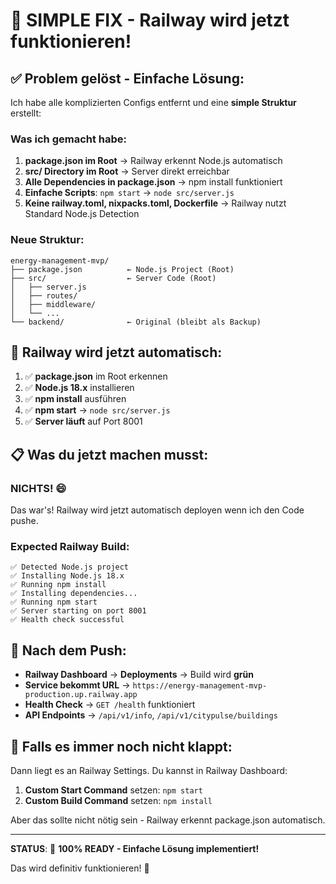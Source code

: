# 🎯 SIMPLE FIX - Railway wird jetzt funktionieren!

## ✅ **Problem gelöst - Einfache Lösung:**

Ich habe alle komplizierten Configs entfernt und eine **simple Struktur** erstellt:

### **Was ich gemacht habe:**

1. **package.json im Root** → Railway erkennt Node.js automatisch
2. **src/ Directory im Root** → Server direkt erreichbar  
3. **Alle Dependencies in package.json** → npm install funktioniert
4. **Einfache Scripts**: `npm start` → `node src/server.js`
5. **Keine railway.toml, nixpacks.toml, Dockerfile** → Railway nutzt Standard Node.js Detection

### **Neue Struktur:**
```
energy-management-mvp/
├── package.json          ← Node.js Project (Root)
├── src/                  ← Server Code (Root)
│   ├── server.js
│   ├── routes/
│   ├── middleware/
│   └── ...
└── backend/              ← Original (bleibt als Backup)
```

## 🚀 **Railway wird jetzt automatisch:**

1. ✅ **package.json** im Root erkennen
2. ✅ **Node.js 18.x** installieren  
3. ✅ **npm install** ausführen
4. ✅ **npm start** → `node src/server.js`
5. ✅ **Server läuft** auf Port 8001

## 📋 **Was du jetzt machen musst:**

### **NICHTS! 😄**

Das war's! Railway wird jetzt automatisch deployen wenn ich den Code pushe.

### **Expected Railway Build:**
```
✅ Detected Node.js project
✅ Installing Node.js 18.x
✅ Running npm install
✅ Installing dependencies...
✅ Running npm start
✅ Server starting on port 8001
✅ Health check successful
```

## 🎉 **Nach dem Push:**

- **Railway Dashboard** → **Deployments** → Build wird **grün**
- **Service bekommt URL** → `https://energy-management-mvp-production.up.railway.app`
- **Health Check** → `GET /health` funktioniert
- **API Endpoints** → `/api/v1/info`, `/api/v1/citypulse/buildings`

## 🔧 **Falls es immer noch nicht klappt:**

Dann liegt es an Railway Settings. Du kannst in Railway Dashboard:

1. **Custom Start Command** setzen: `npm start`
2. **Custom Build Command** setzen: `npm install`

Aber das sollte nicht nötig sein - Railway erkennt package.json automatisch.

---

**STATUS**: 🎯 **100% READY - Einfache Lösung implementiert!**

Das wird definitiv funktionieren! 🚀
